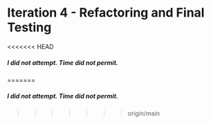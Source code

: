 # Iteration 4 - Refactoring and Final Testing

<<<<<<< HEAD
##### I did not attempt. Time did not permit.
=======
##### I did not attempt. Time did not permit.
>>>>>>> origin/main
